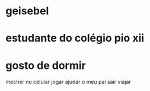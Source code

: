 # geisebel
# estudante do colégio pio xii
# gosto de dormir 
mecher no celular 
jogar 
ajudar o meu pai 
sair 
viajar 
